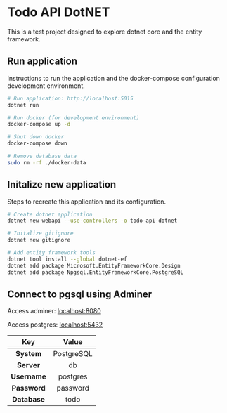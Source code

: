 # Todo API DotNET

This is a test project designed to explore dotnet core and the entity framework.

## Run application

Instructions to run the application and the docker-compose configuration development environment.

``` sh
# Run application: http://localhost:5015
dotnet run

# Run docker (for development environment)
docker-compose up -d

# Shut down docker
docker-compose down

# Remove database data
sudo rm -rf ./docker-data
```

## Initalize new application

Steps to recreate this application and its configuration.

``` sh
# Create dotnet application
dotnet new webapi --use-controllers -o todo-api-dotnet

# Initalize gitignore
dotnet new gitignore

# Add entity framework tools
dotnet tool install --global dotnet-ef
dotnet add package Microsoft.EntityFrameworkCore.Design
dotnet add package Npgsql.EntityFrameworkCore.PostgreSQL
```

## Connect to pgsql using Adminer

Access adminer: [localhost:8080](localhost:8080)

Access postgres: [localhost:5432](localhost:5432)

|    **Key**   |  **Value** |
|:------------:|:----------:|
| **System**   | PostgreSQL |
| **Server**   |     db     |
| **Username** |  postgres  |
| **Password** |  password  |
| **Database** |    todo    |
